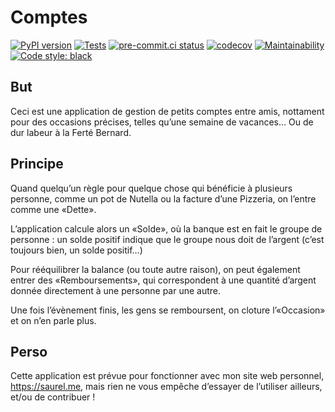 # Comptes

[![PyPI version](https://badge.fury.io/py/django-comptes.svg)](https://pypi.org/project/django-comptes)
[![Tests](https://github.com/nim65s/django-comptes/actions/workflows/test.yml/badge.svg)](https://github.com/nim65s/django-comptes/actions/workflows/test.yml)
[![pre-commit.ci status](https://results.pre-commit.ci/badge/github/nim65s/django-comptes/master.svg)](https://results.pre-commit.ci/latest/github/nim65s/django-comptes/master)
[![codecov](https://codecov.io/gh/nim65s/django-comptes/branch/master/graph/badge.svg?token=75XO2X5QW0)](https://codecov.io/gh/nim65s/django-comptes)
[![Maintainability](https://api.codeclimate.com/v1/badges/a0783da8c0461fe95eaf/maintainability)](https://codeclimate.com/github/nim65s/django-comptes/maintainability)
[![Code style: black](https://img.shields.io/badge/code%20style-black-000000.svg)](https://github.com/psf/black)


## But

Ceci est une application de gestion de petits comptes entre amis, nottament pour des occasions précises, telles qu’une semaine de vacances… Ou de dur labeur à la Ferté Bernard.

## Principe

Quand quelqu’un règle pour quelque chose qui bénéficie à plusieurs personne, comme un pot de Nutella ou la facture d’une Pizzeria, on l’entre comme une «Dette».

L’application calcule alors un «Solde», où la banque est en fait le groupe de personne : un solde positif indique que le groupe nous doit de l’argent (c’est toujours bien, un solde positif…)

Pour rééquilibrer la balance (ou toute autre raison), on peut également entrer des «Remboursements», qui correspondent à une quantité d’argent donnée directement à une personne par une autre.

Une fois l’évènement finis, les gens se remboursent, on cloture l’«Occasion» et on n’en parle plus.

## Perso

Cette application est prévue pour fonctionner avec mon site web personnel, https://saurel.me, mais rien ne vous empêche d’essayer de l’utiliser ailleurs, et/ou de contribuer !
